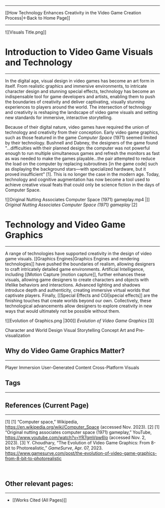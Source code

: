 ___
[[How Technology Enhances Creativity in the Video Game Creation Process|←Back to Home Page]]
____
![[Visuals Title.png]]
# Introduction to Video Game Visuals and Technology
____
In the digital age, visual design in video games has become an art form in itself. From realistic graphics and immersive environments, to intricate character design and stunning special effects, technology has become an indispensable tool for game developers and artists, enabling them to push the boundaries of creativity and deliver captivating, visually stunning experiences to players around the world. The intersection of technology and creativity is reshaping the landscape of video game visuals and setting new standards for immersive, interactive storytelling.

Because of their digital nature, video games have required the union of technology and creativity from their conception. Early video game graphics, such as those featured in the game _Computer Space_ (1971) seemed limited by their technology. Bushnell and Dabney, the designers of the game found "...difficulties with their planned design: the computer was not powerful enough to run multiple simultaneous games and refresh the monitors as fast as was needed to make the games playable...the pair attempted to reduce the load on the computer by replacing subroutines [in the game code] such as displaying the background stars—with specialized hardware, but it proved insufficient" [1]. This is no longer the case in the modern age. Today, technology and cognitive augmentation has now become a tool used to achieve creative visual feats that could only be science fiction in the days of Computer Space.

![[Original Nutting Associates Computer Space (1971) gameplay.mp4 |]]
_Original Nutting Associates Computer Space (1971) gameplay_ [2]

# Technology and Video Game Graphics
___

A range of technologies have supported creativity in the design of video game visuals. [[Graphics Engines|Graphics Engines and rendering technologies]] have pushed the boundaries of realism, allowing designers to craft intricately detailed game environments. Artificial Intelligence, including [[Motion Capture |motion capture]], further enhances these visuals, allowing game designers to create characters and objects with lifelike behaviors and interactions. Advanced lighting and shadows introduce depth and authenticity, creating immersive virtual worlds that captivate players. Finally, [[Special Effects and CGI|special effects]] are the finishing touches that create worlds beyond our own. Collectively, these technological advancements allow designers to explore creativity in new ways that would ultimately not be possible without them.

![[Evolution of Graphics.png |300]]
_Evolution of Video Game Graphics_ [3]

Character and World Design
Visual Storytelling
Concept Art and Pre-visualization
## Why do Video Game Graphics Matter?
___

Player Immersion
User-Generated Content
Cross-Platform Visuals

## Tags
_____

## References (Current Page)
____
[1] [1] “Computer space,” Wikipedia, https://en.wikipedia.org/wiki/Computer_Space (accessed Nov. 2023).
[2] [1] “Original nutting associates computer space (1971) gameplay,” YouTube, https://www.youtube.com/watch?v=YR7gmVpw6Io (accessed Nov. 2, 2023).
[3] Y. Choudhary, “The Evolution of Video Game Graphics: From 8-bit to Photorealistic,” _GameSurve_, Apr. 07, 2023. https://www.gamesurve.com/post/the-evolution-of-video-game-graphics-from-8-bit-to-photorealistic

‌
## Other relevant pages:
_____
- [[Works Cited (All Pages)]] 